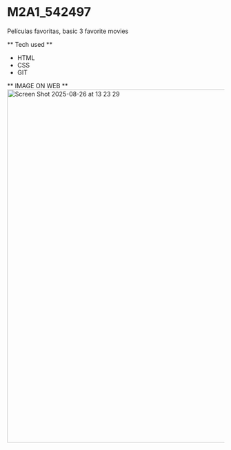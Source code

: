 # M2A1_542497
Películas favoritas, basic 3 favorite movies

** Tech used **
- HTML
- CSS
- GIT

** IMAGE ON WEB **
<img width="1440" height="820" alt="Screen Shot 2025-08-26 at 13 23 29" src="https://github.com/user-attachments/assets/5eb227fc-7020-4961-8246-b8a917ff8e1c" />
